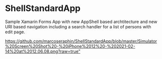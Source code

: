 # ShellStandardApp

Sample Xamarin Forms App with new AppShell based archtitecture and new URI based navigation including a search handler for a list of persons with edit page.

https://github.com/marcoseraphin/ShellStandardApp/blob/master/Simulator%20Screen%20Shot%20-%20iPhone%2012%20-%202021-02-14%20at%2012.06.08.png?raw=true”

